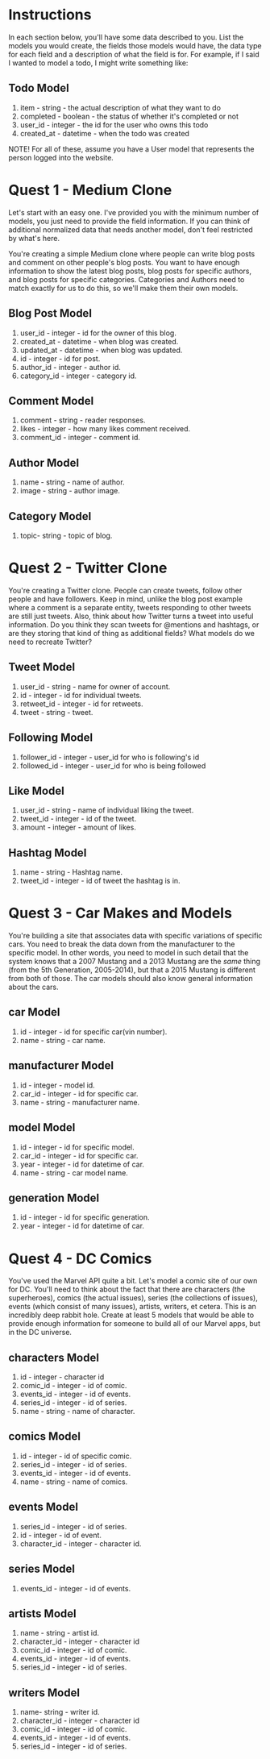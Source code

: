 # Instructions

In each section below, you'll have some data described to you. List the models you would create, the fields those models would have, the data type for each field and a description of what the field is for. For example, if I said I wanted to model a todo, I might write something like:

## Todo Model
1. item - string - the actual description of what they want to do
2. completed - boolean - the status of whether it's completed or not
3. user_id - integer - the id for the user who owns this todo
4. created_at - datetime - when the todo was created

NOTE! For all of these, assume you have a User model that represents the person logged into the website.



# Quest 1 - Medium Clone

Let's start with an easy one. I've provided you with the minimum number of models, you just need to provide the field information. If you can think of additional normalized data that needs another model, don't feel restricted by what's here.

You're creating a simple Medium clone where people can write blog posts and comment on other people's blog posts. You want to have enough information to show the latest blog posts, blog posts for specific authors, and blog posts for specific categories. Categories and Authors need to match exactly for us to do this, so we'll make them their own models.

## Blog Post Model
1. user_id - integer - id for the owner of
   this blog.
2. created_at - datetime - when blog was
   created.
3. updated_at - datetime - when blog was
   updated.
4. id - integer - id for post.
5. author_id - integer - author id.
6. category_id - integer - category id.

## Comment Model
1. comment - string - reader responses.
2. likes - integer - how many likes comment
   received.
3. comment_id - integer - comment id.

## Author Model
1. name - string - name of author.
2. image - string - author image.

## Category Model
1. topic- string - topic of blog.


# Quest 2 - Twitter Clone

You're creating a Twitter clone. People can create tweets, follow other people and have followers. Keep in mind, unlike the blog post example where a comment is a separate entity, tweets responding to other tweets are still just tweets. Also, think about how Twitter turns a tweet into useful information. Do you think they scan tweets for @mentions and hashtags, or are they storing that kind of thing as additional fields? What models do we need to recreate Twitter?

## Tweet Model
1. user_id - string - name for owner of
   account.
2. id - integer - id for individual tweets.
3. retweet_id - integer - id for retweets.
4. tweet - string - tweet.

## Following Model
1. follower_id - integer - user_id for who
   is following's id
2. followed_id - integer - user_id for who
   is being followed

## Like Model
1. user_id - string - name of individual
   liking the tweet.
2. tweet_id - integer - id of the tweet.
3. amount - integer - amount of likes.

## Hashtag Model
1. name - string - Hashtag name.
2. tweet_id - integer - id of tweet the
   hashtag is in.



# Quest 3 - Car Makes and Models

You're building a site that associates data with specific variations of specific cars. You need to break the data down from the manufacturer to the specific model. In other words, you need to model in such detail that the system knows that a 2007 Mustang and a 2013 Mustang are the _same_ thing (from the 5th Generation, 2005-2014), but that a 2015 Mustang is different from both of those. The car models should also know general information about the cars.

## car Model
1. id - integer - id for specific car(vin
   number).
2. name - string - car name.

## manufacturer Model
1. id - integer - model id.
2. car_id - integer - id for specific car.
3. name - string - manufacturer name.

## model Model
1. id - integer - id for specific model.
2. car_id - integer - id for specific car.
3. year - integer - id for datetime of car.
4. name - string - car model name.

## generation Model
1. id - integer - id for specific
   generation.
2. year - integer - id for datetime of car.



# Quest 4 - DC Comics

You've used the Marvel API quite a bit. Let's model a comic site of our own for DC. You'll need to think about the fact that there are characters (the superheroes), comics (the actual issues), series (the collections of issues), events (which consist of many issues), artists, writers, et cetera. This is an incredibly deep rabbit hole. Create at least 5 models that would be able to provide enough information for someone to build all of our Marvel apps, but in the DC universe.

## characters Model
1. id - integer - character id
2. comic_id - integer - id of comic.
3. events_id - integer - id of events.
4. series_id - integer - id of series.
5. name - string - name of character.

## comics Model
1. id - integer - id of specific comic.
2. series_id - integer - id of series.
3. events_id - integer - id of events.
4. name - string - name of comics.

## events Model
1. series_id - integer - id of series.
2. id - integer - id of event.
3. character_id - integer - character id.

## series Model
1. events_id - integer - id of events.

## artists Model
1. name - string - artist id.
2. character_id - integer - character id
3. comic_id - integer - id of comic.
4. events_id - integer - id of events.
5. series_id - integer - id of series.

## writers Model
1. name- string - writer id.
2. character_id - integer - character id
3. comic_id - integer - id of comic.
4. events_id - integer - id of events.
5. series_id - integer - id of series.

